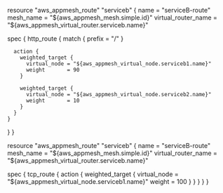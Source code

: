 resource "aws_appmesh_route" "serviceb" {
  name                = "serviceB-route"
  mesh_name           = "${aws_appmesh_mesh.simple.id}"
  virtual_router_name = "${aws_appmesh_virtual_router.serviceb.name}"

  spec {
    http_route {
      match {
        prefix = "/"
      }

      action {
        weighted_target {
          virtual_node = "${aws_appmesh_virtual_node.serviceb1.name}"
          weight       = 90
        }

        weighted_target {
          virtual_node = "${aws_appmesh_virtual_node.serviceb2.name}"
          weight       = 10
        }
      }
    }
  }
}

resource "aws_appmesh_route" "serviceb" {
  name                = "serviceB-route"
  mesh_name           = "${aws_appmesh_mesh.simple.id}"
  virtual_router_name = "${aws_appmesh_virtual_router.serviceb.name}"

  spec {
    tcp_route {
      action {
        weighted_target {
          virtual_node = "${aws_appmesh_virtual_node.serviceb1.name}"
          weight       = 100
        }
      }
    }
  }
}
